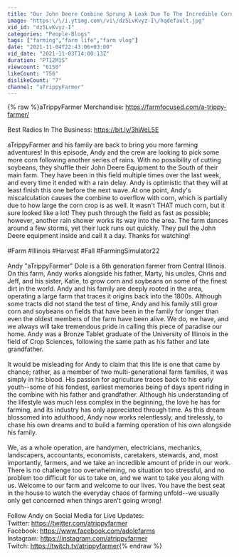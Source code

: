 ```yaml
---
title: "Our John Deere Combine Sprung A Leak Due To The Incredible Corn Yields"
image: "https:\/\/i.ytimg.com\/vi\/dz5LvKvyz-I\/hqdefault.jpg"
vid_id: "dz5LvKvyz-I"
categories: "People-Blogs"
tags: ["farming","farm life","farm vlog"]
date: "2021-11-04T22:43:06+03:00"
vid_date: "2021-11-03T14:00:13Z"
duration: "PT12M1S"
viewcount: "6150"
likeCount: "756"
dislikeCount: "7"
channel: "aTrippyFarmer"
---
```

{% raw %}aTrippyFarmer Merchandise: <a rel="nofollow" target="blank" href="https://farmfocused.com/a-trippy-farmer/">https://farmfocused.com/a-trippy-farmer/</a><br /><br />Best Radios In The Business: <a rel="nofollow" target="blank" href="https://bit.ly/3hWeL5E">https://bit.ly/3hWeL5E</a><br /><br />aTrippyFarmer and his family are back to bring you more farming adventures! In this episode, Andy and the crew are looking to pick some more corn following another series of rains. With no possibility of cutting soybeans, they shuffle their John Deere Equipment to the South of their main farm. They have been in this field multiple times over the last week, and every time it ended with a rain delay. Andy is optimistic that they will at least finish this one before the next wave. At one point, Andy's miscalculation causes the combine to overflow with corn, which is partially due to how large the corn crop is as well. It wasn't THAT much corn, but it sure looked like a lot! They push through the field as fast as possible; however, another rain shower works its way into the area. The farm dances around a few storms, yet their luck runs out quickly. They pull the John Deere equipment inside and call it a day. Thanks for watching!<br /><br />#Farm #Illinois #Harvest #Fall #FarmingSimulator22 <br /><br />Andy &quot;aTrippyFarmer&quot; Dole is a 6th generation farmer from Central Illinois. On this farm, Andy works alongside his father, Marty, his uncles, Chris and Jeff, and his sister, Katie, to grow corn and soybeans on some of the finest dirt in the world. Andy and his family are deeply rooted in the area, operating a large farm that traces it origins back into the 1800s. Although some tracts did not stand the test of time, Andy and his family still grow corn and soybeans on fields that have been in the family for longer than even the oldest members of the farm have been alive. We do, we have, and we always will take tremendous pride in calling this piece of paradise our home. Andy was a Bronze Tablet graduate of the University of Illinois in the field of Crop Sciences, following the same path as his father and late grandfather.<br /><br />It would be misleading for Andy to claim that this life is one that came by chance; rather, as a member of two multi-generational farm families, it was simply in his blood. His passion for agriculture traces back to his early youth--some of his fondest, earliest memories being of days spent riding in the combine with his father and grandfather. Although his understanding of the lifestyle was much less complex in the beginning, the love he has for farming, and its industry has only appreciated through time. As this dream blossomed into adulthood, Andy now works relentlessly, and tirelessly, to chase his own dreams and to build a farming operation of his own alongside his family. <br /><br />We, as a whole operation, are handymen, electricians, mechanics, landscapers, accountants, economists, caretakers, stewards, and, most importantly, farmers, and we take an incredible amount of pride in our work. There is no challenge too overwhelming, no situation too stressful, and no problem too difficult for us to take on, and we want to take you along with us. Welcome to our farm and welcome to our lives. You have the best seat in the house to watch the everyday chaos of farming unfold--we usually only get concerned when things aren't going wrong!<br /><br />Follow Andy on Social Media for Live Updates:<br />Twitter: <a rel="nofollow" target="blank" href="https://twitter.com/atrippyfarmer">https://twitter.com/atrippyfarmer</a><br />Facebook: <a rel="nofollow" target="blank" href="https://www.facebook.com/adolefarms">https://www.facebook.com/adolefarms</a><br />Instagram: <a rel="nofollow" target="blank" href="https://instagram.com/atrippyfarmer">https://instagram.com/atrippyfarmer</a><br />Twitch: <a rel="nofollow" target="blank" href="https://twitch.tv/atrippyfarmer">https://twitch.tv/atrippyfarmer</a>{% endraw %}
